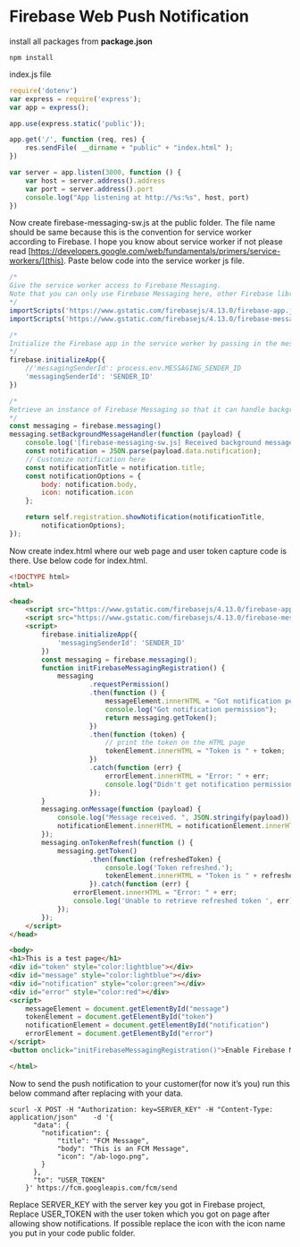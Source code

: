 # Firebase Web Push Notification
install all packages from <b>package.json</b>

```npm install```

index.js file
```js
require('dotenv')
var express = require('express');
var app = express();

app.use(express.static('public'));

app.get('/', function (req, res) {
	res.sendFile( __dirname + "public" + "index.html" );
})

var server = app.listen(3000, function () {
	var host = server.address().address
	var port = server.address().port
	console.log("App listening at http://%s:%s", host, port)
})
```
Now create firebase-messaging-sw.js at the public folder. The file name should be same because this is the convention for service worker according to Firebase. 
I hope you know about service worker if not please read [https://developers.google.com/web/fundamentals/primers/service-workers/](this). 
Paste below code into the service worker js file.

```js
/*
Give the service worker access to Firebase Messaging.
Note that you can only use Firebase Messaging here, other Firebase libraries are not available in the service worker.
*/
importScripts('https://www.gstatic.com/firebasejs/4.13.0/firebase-app.js')
importScripts('https://www.gstatic.com/firebasejs/4.13.0/firebase-messaging.js')

/*
Initialize the Firebase app in the service worker by passing in the messagingSenderId.
*/
firebase.initializeApp({
    //'messagingSenderId': process.env.MESSAGING_SENDER_ID
    'messagingSenderId': 'SENDER_ID'
})

/*
Retrieve an instance of Firebase Messaging so that it can handle background messages.
*/
const messaging = firebase.messaging()
messaging.setBackgroundMessageHandler(function (payload) {
    console.log('[firebase-messaging-sw.js] Received background message ', payload);
    const notification = JSON.parse(payload.data.notification);
    // Customize notification here
    const notificationTitle = notification.title;
    const notificationOptions = {
        body: notification.body,
        icon: notification.icon
    };

    return self.registration.showNotification(notificationTitle,
        notificationOptions);
});

```

Now create index.html where our web page and user token capture code is there. Use below code for index.html.

```html
<!DOCTYPE html>
<html>

<head>
	<script src="https://www.gstatic.com/firebasejs/4.13.0/firebase-app.js"></script>
	<script src="https://www.gstatic.com/firebasejs/4.13.0/firebase-messaging.js"></script>
	<script>
		firebase.initializeApp({
			'messagingSenderId': 'SENDER_ID'
		})
		const messaging = firebase.messaging();
		function initFirebaseMessagingRegistration() {
			messaging
					.requestPermission()
					.then(function () {
						messageElement.innerHTML = "Got notification permission";
						console.log("Got notification permission");
						return messaging.getToken();
					})
					.then(function (token) {
						// print the token on the HTML page
						tokenElement.innerHTML = "Token is " + token;
					})
					.catch(function (err) {
						errorElement.innerHTML = "Error: " + err;
						console.log("Didn't get notification permission", err);
					});
		}
		messaging.onMessage(function (payload) {
			console.log("Message received. ", JSON.stringify(payload));
			notificationElement.innerHTML = notificationElement.innerHTML + " " + payload.data.notification;
		});
		messaging.onTokenRefresh(function () {
			messaging.getToken()
					.then(function (refreshedToken) {
						console.log('Token refreshed.');
						tokenElement.innerHTML = "Token is " + refreshedToken;
					}).catch(function (err) {
				errorElement.innerHTML = "Error: " + err;
				console.log('Unable to retrieve refreshed token ', err);
			});
		});
	</script>
</head>

<body>
<h1>This is a test page</h1>
<div id="token" style="color:lightblue"></div>
<div id="message" style="color:lightblue"></div>
<div id="notification" style="color:green"></div>
<div id="error" style="color:red"></div>
<script>
	messageElement = document.getElementById("message")
	tokenElement = document.getElementById("token")
	notificationElement = document.getElementById("notification")
	errorElement = document.getElementById("error")
</script>
<button onclick="initFirebaseMessagingRegistration()">Enable Firebase Messaging</button>

</html>
```

Now to send the push notification to your customer(for now it’s you) run this below command after replacing with your data.

```
scurl -X POST -H "Authorization: key=SERVER_KEY" -H "Content-Type: application/json"    -d '{
      "data": {
        "notification": {
            "title": "FCM Message",
            "body": "This is an FCM Message",
            "icon": "/ab-logo.png",
        }
      },
      "to": "USER_TOKEN"
    }' https://fcm.googleapis.com/fcm/send
```

Replace SERVER_KEY with the server key you got in Firebase project, Replace USER_TOKEN with the user token which you got on page after allowing show notifications. If possible replace the icon with the icon name you put in your code public folder.
